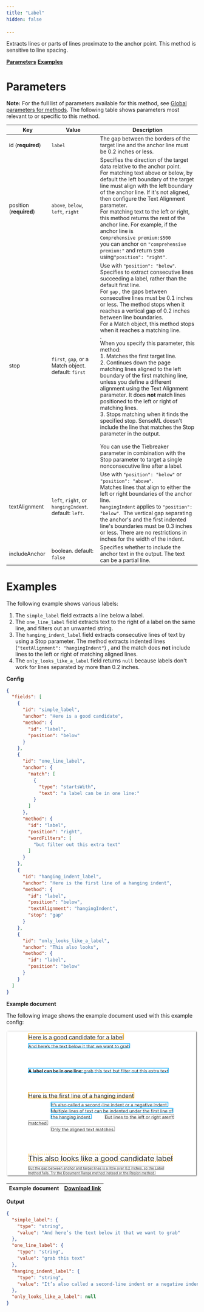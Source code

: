 ```yaml
---
title: "Label"
hidden: false

---
```


Extracts lines or parts of lines proximate to the anchor point. This method is sensitive to line spacing. 

[**Parameters**](doc:label#parameters)
[**Examples**](doc:label#examples)

Parameters
====

**Note:** For the full list of parameters available for this method, see [Global parameters for methods](doc:method#global-parameters-for-methods). The following table shows parameters most relevant to or specific to this method.

| Key                     | Value                                                 | Description                                                  |
| ----------------------- | ----------------------------------------------------- | ------------------------------------------------------------ |
| id (**required**)       | `label`                                               | The gap between the borders of the target line and the anchor line must be 0.2 inches or less. |
| position (**required**) | `above`, `below`, `left`, `right`                     | Specifies the direction of the target data relative to the anchor point. <br>For matching text above or below, by default the left boundary of the target line must align with the left boundary of the anchor line. If it's not aligned, then configure the Text Alignment parameter. <br/>For matching text to the left or right, this method returns the rest of the anchor line. For example, if the anchor line is <br/>`Comprehensive premium:$500` <br/>you can anchor on `"comprehensive premium:"` and return `$500` using`"position": "right"`. |
| stop                    | `first`, `gap`, or a Match object. default: `first`   | Use with  `"position": "below"`. <br/>Specifies to extract consecutive lines succeeding a label, rather than the default first line. <br/>For `gap` ,  the gaps between consecutive lines must be 0.1 inches or less. The method stops when it reaches a vertical gap of 0.2 inches between line boundaries.<br/>For a Match object, this method stops when it reaches a matching line.<br/>.<br/>When you specify this parameter, this method:<br/>1. Matches the first target line.<br/> 2. Continues down the page matching lines aligned to the left boundary of the first matching line, unless you define a different alignment using the Text Alignment parameter. It does **not** match lines positioned to the left or right of matching lines.<br/>3. Stops matching when it finds the specified stop. SenseML doesn't include the line that matches the Stop parameter in the output.<br/><br/>You can use the Tiebreaker parameter in combination with the Stop parameter to target a single nonconsecutive line after a label. |
| textAlignment           | `left`, `right`, or `hangingIndent`. default: `left`. | Use with `"position": "below"` or `"position": "above"`. <br/>Matches lines that align to either the left or right boundaries of the anchor line. <br/> `hangingIndent` applies to  `"position": "below"`.  The vertical gap separating the anchor's and the first indented line's boundaries must be 0.3 inches or less. There are no restrictions in inches for the width of the indent. |
| includeAnchor           | boolean. default: `false`                             | Specifies whether to include the anchor text in the output. The text can be a partial line.  |

Examples
====

The following example shows various labels:

1. The  `simple_label` field extracts a line below a label.
2. The `one_line_label` field extracts text to the right of a label on the same line, and filters out an unwanted string. 
3. The `hanging_indent_label` field extracts consecutive lines of text by using a Stop parameter. The method extracts indented lines (`"textAlignment": "hangingIndent"`) , and the match does **not** include lines to the left or right of matching aligned lines. 
4. The `only_looks_like_a_label` field returns `null` because labels don't work for lines separated by more than 0.2 inches.

**Config**


```json
{
  "fields": [
    {
      "id": "simple_label",
      "anchor": "Here is a good candidate",
      "method": {
        "id": "label",
        "position": "below"
      }
    },
    {
      "id": "one_line_label",
      "anchor": {
        "match": [
          {
            "type": "startsWith",
            "text": "a label can be in one line:"
          }
        ]
      },
      "method": {
        "id": "label",
        "position": "right",
        "wordFilters": [
          "but filter out this extra text"
        ]
      }
    },
    {
      "id": "hanging_indent_label",
      "anchor": "Here is the first line of a hanging indent",
      "method": {
        "id": "label",
        "position": "below",
        "textAlignment": "hangingIndent",
        "stop": "gap"
      }
    },
    {
      "id": "only_looks_like_a_label",
      "anchor": "This also looks",
      "method": {
        "id": "label",
        "position": "below"
      }
    }
  ]
}
```

**Example document**

The following image shows the example document used with this example config:

![Click to enlarge](https://raw.githubusercontent.com/sensible-hq/sensible-docs/main/readme-sync/assets/v0/images/final/labels.png)

| Example document | [Download link](https://raw.githubusercontent.com/sensible-hq/sensible-docs/main/readme-sync/assets/v0/pdfs/label.pdf) |
| ---------------------------- | ------------------------------------------------------------------------------------------------------------------------------ |


**Output**

```json
{
  "simple_label": {
    "type": "string",
    "value": "And here’s the text below it that we want to grab"
  },
  "one_line_label": {
    "type": "string",
    "value": "grab this text"
  },
  "hanging_indent_label": {
    "type": "string",
    "value": "It’s also called a second-line indent or a negative indent. Multiple lines of text can be indented under the first line of the hanging indent."
  },
  "only_looks_like_a_label": null
}
```

